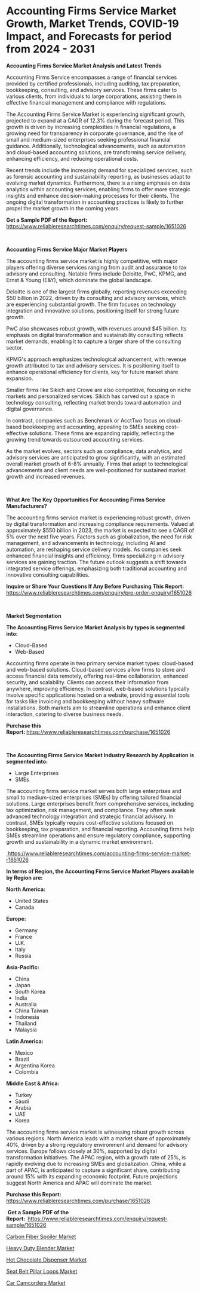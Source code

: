 <p><h1>Accounting Firms Service Market Growth, Market Trends, COVID-19 Impact, and Forecasts for period from 2024 - 2031</h1></p><p><strong>Accounting Firms Service Market Analysis and Latest Trends</strong></p>
<p><p>Accounting Firms Service encompasses a range of financial services provided by certified professionals, including auditing, tax preparation, bookkeeping, consulting, and advisory services. These firms cater to various clients, from individuals to large corporations, assisting them in effective financial management and compliance with regulations.</p><p>The Accounting Firms Service Market is experiencing significant growth, projected to expand at a CAGR of 12.3% during the forecast period. This growth is driven by increasing complexities in financial regulations, a growing need for transparency in corporate governance, and the rise of small and medium-sized enterprises seeking professional financial guidance. Additionally, technological advancements, such as automation and cloud-based accounting solutions, are transforming service delivery, enhancing efficiency, and reducing operational costs.</p><p>Recent trends include the increasing demand for specialized services, such as forensic accounting and sustainability reporting, as businesses adapt to evolving market dynamics. Furthermore, there is a rising emphasis on data analytics within accounting services, enabling firms to offer more strategic insights and enhance decision-making processes for their clients. The ongoing digital transformation in accounting practices is likely to further propel the market growth in the coming years.</p></p>
<p><strong>Get a Sample PDF of the Report:&nbsp;</strong> <a href="https://www.reliableresearchtimes.com/enquiry/request-sample/1651026?utm_campaign=1347&utm_medium=2&utm_source=Github&utm_content=ia&utm_term=26092024&utm_id=accounting-firms-service">https://www.reliableresearchtimes.com/enquiry/request-sample/1651026</a></p>
<p>&nbsp;</p>
<p><strong>Accounting Firms Service Major Market Players</strong></p>
<p><p>The accounting firms service market is highly competitive, with major players offering diverse services ranging from audit and assurance to tax advisory and consulting. Notable firms include Deloitte, PwC, KPMG, and Ernst & Young (E&Y), which dominate the global landscape.</p><p>Deloitte is one of the largest firms globally, reporting revenues exceeding $50 billion in 2022, driven by its consulting and advisory services, which are experiencing substantial growth. The firm focuses on technology integration and innovative solutions, positioning itself for strong future growth.</p><p>PwC also showcases robust growth, with revenues around $45 billion. Its emphasis on digital transformation and sustainability consulting reflects market demands, enabling it to capture a larger share of the consulting sector. </p><p>KPMG's approach emphasizes technological advancement, with revenue growth attributed to tax and advisory services. It is positioning itself to enhance operational efficiency for clients, key for future market share expansion.</p><p>Smaller firms like Sikich and Crowe are also competitive, focusing on niche markets and personalized services. Sikich has carved out a space in technology consulting, reflecting market trends toward automation and digital governance.</p><p>In contrast, companies such as Benchmark or AcctTwo focus on cloud-based bookkeeping and accounting, appealing to SMEs seeking cost-effective solutions. These firms are expanding rapidly, reflecting the growing trend towards outsourced accounting services.</p><p>As the market evolves, sectors such as compliance, data analytics, and advisory services are anticipated to grow significantly, with an estimated overall market growth of 6-8% annually. Firms that adapt to technological advancements and client needs are well-positioned for sustained market growth and increased revenues.</p></p>
<p>&nbsp;</p>
<p><strong>What Are The Key Opportunities For Accounting Firms Service Manufacturers?</strong></p>
<p><p>The accounting firms service market is experiencing robust growth, driven by digital transformation and increasing compliance requirements. Valued at approximately $550 billion in 2023, the market is expected to see a CAGR of 5% over the next five years. Factors such as globalization, the need for risk management, and advancements in technology, including AI and automation, are reshaping service delivery models. As companies seek enhanced financial insights and efficiency, firms specializing in advisory services are gaining traction. The future outlook suggests a shift towards integrated service offerings, emphasizing both traditional accounting and innovative consulting capabilities.</p></p>
<p><strong>Inquire or Share Your Questions If Any Before Purchasing This Report:</strong> <a href="https://www.reliableresearchtimes.com/enquiry/pre-order-enquiry/1651026?utm_campaign=1347&utm_medium=2&utm_source=Github&utm_content=ia&utm_term=26092024&utm_id=accounting-firms-service">https://www.reliableresearchtimes.com/enquiry/pre-order-enquiry/1651026</a></p>
<p>&nbsp;</p>
<p><strong>Market Segmentation</strong></p>
<p><strong>The Accounting Firms Service Market Analysis by types is segmented into:</strong></p>
<p><ul><li>Cloud-Based</li><li>Web-Based</li></ul></p>
<p><p>Accounting firms operate in two primary service market types: cloud-based and web-based solutions. Cloud-based services allow firms to store and access financial data remotely, offering real-time collaboration, enhanced security, and scalability. Clients can access their information from anywhere, improving efficiency. In contrast, web-based solutions typically involve specific applications hosted on a website, providing essential tools for tasks like invoicing and bookkeeping without heavy software installations. Both markets aim to streamline operations and enhance client interaction, catering to diverse business needs.</p></p>
<p><strong>Purchase this Report:&nbsp;</strong><a href="https://www.reliableresearchtimes.com/purchase/1651026?utm_campaign=1347&utm_medium=2&utm_source=Github&utm_content=ia&utm_term=26092024&utm_id=accounting-firms-service">https://www.reliableresearchtimes.com/purchase/1651026</a></p>
<p>&nbsp;</p>
<p><strong>The Accounting Firms Service Market Industry Research by Application is segmented into:</strong></p>
<p><ul><li>Large Enterprises</li><li>SMEs</li></ul></p>
<p><p>The accounting firms service market serves both large enterprises and small to medium-sized enterprises (SMEs) by offering tailored financial solutions. Large enterprises benefit from comprehensive services, including tax optimization, risk management, and compliance. They often seek advanced technology integration and strategic financial advisory. In contrast, SMEs typically require cost-effective solutions focused on bookkeeping, tax preparation, and financial reporting. Accounting firms help SMEs streamline operations and ensure regulatory compliance, supporting growth and sustainability in a dynamic market environment.</p></p>
<p><a href="https://www.reliableresearchtimes.com/accounting-firms-service-market-r1651026?utm_campaign=1347&utm_medium=2&utm_source=Github&utm_content=ia&utm_term=26092024&utm_id=accounting-firms-service">&nbsp;https://www.reliableresearchtimes.com/accounting-firms-service-market-r1651026</a></p>
<p><strong>In terms of Region, the Accounting Firms Service Market Players available by Region are:</strong></p>
<p>
    <p> <strong> North America: </strong>
        <ul>
            <li>United States</li>
            <li>Canada</li>
        </ul>
        </p> 
    <p> <strong> Europe: </strong>
        <ul>
            <li>Germany</li>
            <li>France</li>
            <li>U.K.</li>
            <li>Italy</li>
            <li>Russia</li>
        </ul>
        </p> 
    <p> <strong> Asia-Pacific: </strong>
        <ul>
            <li>China</li>
            <li>Japan</li>
            <li>South Korea</li>
            <li>India</li>
            <li>Australia</li>
            <li>China Taiwan</li>
            <li>Indonesia</li>
            <li>Thailand</li>
            <li>Malaysia</li>
        </ul>
        </p> 
    <p> <strong> Latin America: </strong>
        <ul>
            <li>Mexico</li>
            <li>Brazil</li>
            <li>Argentina Korea</li>
            <li>Colombia</li>
        </ul>
        </p> 
    <p> <strong> Middle East & Africa: </strong>
        <ul>
            <li>Turkey</li>
            <li>Saudi</li>
            <li>Arabia</li>
            <li>UAE</li>
            <li>Korea</li>
        </ul>
    </p>
    </p>
<p><p>The accounting firms service market is witnessing robust growth across various regions. North America leads with a market share of approximately 40%, driven by a strong regulatory environment and demand for advisory services. Europe follows closely at 30%, supported by digital transformation initiatives. The APAC region, with a growth rate of 25%, is rapidly evolving due to increasing SMEs and globalization. China, while a part of APAC, is anticipated to capture a significant share, contributing around 15% with its expanding economic footprint. Future projections suggest North America and APAC will dominate the market.</p></p>
<p><strong>Purchase this Report: </strong><a href="https://www.reliableresearchtimes.com/purchase/1651026?utm_campaign=1347&utm_medium=2&utm_source=Github&utm_content=ia&utm_term=26092024&utm_id=accounting-firms-service">https://www.reliableresearchtimes.com/purchase/1651026</a></p>
<p>&nbsp;<strong>Get a Sample PDF of the Report:&nbsp;&nbsp;</strong><a href="https://www.reliableresearchtimes.com/enquiry/request-sample/1651026?utm_campaign=1347&utm_medium=2&utm_source=Github&utm_content=ia&utm_term=26092024&utm_id=accounting-firms-service">https://www.reliableresearchtimes.com/enquiry/request-sample/1651026</a></p>
<p><strong></strong></p>
<p><p><a href="https://www.linkedin.com/pulse/carbon-fiber-spoiler-market-size-growth-industry-analysis-segmentation-hjoje?utm_campaign=1347&utm_medium=2&utm_source=Github&utm_content=ia&utm_term=26092024&utm_id=accounting-firms-service">Carbon Fiber Spoiler Market</a></p><p><a href="https://issuu.com/reportprime-2/docs/heavy-duty-blender-market-size-2030_ad8e2aeaadfaf4?utm_campaign=1347&utm_medium=2&utm_source=Github&utm_content=ia&utm_term=26092024&utm_id=accounting-firms-service">Heavy Duty Blender Market</a></p><p><a href="https://issuu.com/reportprime-2/docs/hot-chocolate-dispenser-market-size_63ab63a9a5c272?utm_campaign=1347&utm_medium=2&utm_source=Github&utm_content=ia&utm_term=26092024&utm_id=accounting-firms-service">Hot Chocolate Dispenser Market</a></p><p><a href="https://www.linkedin.com/pulse/seat-belt-pillar-loops-market-global-regional-analysis-vyt8e?utm_campaign=1347&utm_medium=2&utm_source=Github&utm_content=ia&utm_term=26092024&utm_id=accounting-firms-service">Seat Belt Pillar Loops Market</a></p><p><a href="https://www.linkedin.com/pulse/insights-car-camcorders-market-size-which-expanding-74-cagr-from-5ohre?utm_campaign=1347&utm_medium=2&utm_source=Github&utm_content=ia&utm_term=26092024&utm_id=accounting-firms-service">Car Camcorders Market</a></p></p>